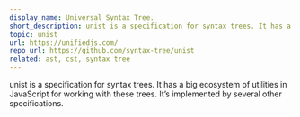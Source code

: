 ```yaml
---
display_name: Universal Syntax Tree.
short_description: unist is a specification for syntax trees. It has a big ecosystem of utilities in JavaScript for working with these trees.
topic: unist
url: https://unifiedjs.com/
repo_url: https://github.com/syntax-tree/unist
related: ast, cst, syntax tree
---
```

unist is a specification for syntax trees. It has a big ecosystem of utilities in JavaScript for working with these trees. It’s implemented by several other specifications.
